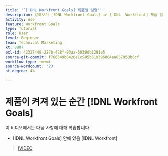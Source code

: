 ```yaml
---
title: '`[!DNL Workfront Goals] 제품별 설명'''
description: 알아보기 [!DNL Workfront Goals] in [!DNL  Workfront] 제품 팀
activity: use
feature: Workfront Goals
type: Tutorial
role: User
level: Beginner
team: Technical Marketing
kt: 8887
exl-id: 42327448-227b-428f-93aa-6039db1291e5
source-git-commit: f766549b8426e1c585b519396864aa857953b6cf
workflow-type: tm+mt
source-wordcount: '23'
ht-degree: 4%

---
```


# 제품이 켜져 있는 순간 [!DNL Workfront Goals]

이 비디오에서는 다음 사항에 대해 학습합니다.

* [!DNL Workfront Goals] 안에 있음 [!DNL  Workfront]

>[!VIDEO](https://video.tv.adobe.com/v/335181/?quality=12)
